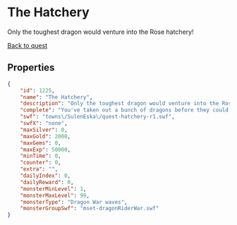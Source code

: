 # The Hatchery

Only the toughest dragon would venture into the Rose hatchery!

[Back to quest](../quests.md)

## Properties

```json
{
    "id": 1225,
    "name": "The Hatchery",
    "description": "Only the toughest dragon would venture into the Rose hatchery!",
    "complete": "You've taken out a bunch of dragons before they could be paired with Rose riders!",
    "swf": "towns\/SulenEska\/quest-hatchery-r1.swf",
    "swfX": "none",
    "maxSilver": 0,
    "maxGold": 2000,
    "maxGems": 0,
    "maxExp": 50000,
    "minTime": 0,
    "counter": 0,
    "extra": "",
    "dailyIndex": 0,
    "dailyReward": 0,
    "monsterMinLevel": 1,
    "monsterMaxLevel": 99,
    "monsterType": "Dragon War waves",
    "monsterGroupSwf": "mset-dragonRiderWar.swf"
}
```

